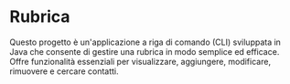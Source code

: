 # Rubrica
Questo progetto è un'applicazione a riga di comando (CLI) sviluppata in Java che consente di gestire una rubrica in modo semplice ed efficace. Offre funzionalità essenziali per visualizzare, aggiungere, modificare, rimuovere e cercare contatti.
